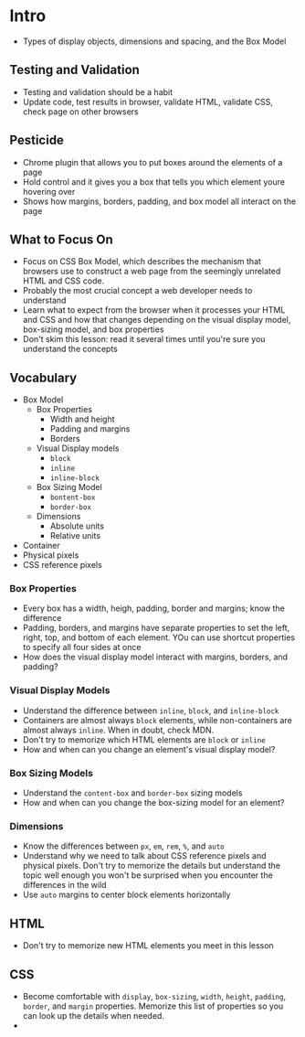 # Intro
- Types of display objects, dimensions and spacing, and the Box Model

## Testing and Validation
- Testing and validation should be a habit
- Update code, test results in browser, validate HTML, validate CSS, check page on other browsers

## Pesticide
- Chrome plugin that allows you to put boxes around the elements of a page
- Hold control and it gives you a box that tells you which element youre hovering over
- Shows how margins, borders, padding, and box model all interact on the page

## What to Focus On
- Focus on CSS Box Model, which describes the mechanism that browsers use to construct a web page from the seemingly unrelated HTML and CSS code.
- Probably the most crucial concept a web developer needs to understand
- Learn what to expect from the browser when it processes your HTML and CSS and how that changes depending on the visual display model, box-sizing model, and box properties
- Don't skim this lesson: read it several times until you're sure you understand the concepts

## Vocabulary
- Box Model
  - Box Properties
    - Width and height
    - Padding and margins
    - Borders
  - Visual Display models
    - `block`
    - `inline`
    - `inline-block`
  - Box Sizing Model
    - `bontent-box`
    - `border-box`
  - Dimensions
    - Absolute units
    - Relative units
- Container
- Physical pixels
- CSS reference pixels

### Box Properties
- Every box has a width, heigh, padding, border and margins; know the difference
- Padding, borders, and margins have separate properties to set the left, right, top, and bottom of each element.  YOu can use shortcut properties to specify all four sides at once
- How does the visual display model interact with margins, borders, and padding?

### Visual Display Models
- Understand the difference between `inline`, `block`, and `inline-block`
- Containers are almost always `block` elements, while non-containers are almost always `inline`.  When in doubt, check MDN.
- Don't try to memorize which HTML elements are `block` or `inline`
- How and when can you change an element's visual display model?

### Box Sizing Models
- Understand the `content-box` and `border-box` sizing models
- How and when can you change the box-sizing model for an element?

### Dimensions
- Know the differences between `px`, `em`, `rem`, `%`, and `auto`
- Understand why we need to talk about CSS reference pixels and physical pixels.  Don't try to memorize the details but understand the topic well enough you won't be surprised when you encounter the differences in the wild
- Use `auto` margins to center block elements horizontally

## HTML
- Don't try to memorize new HTML elements you meet in this lesson

## CSS
- Become comfortable with `display`, `box-sizing`, `width`, `height`, `padding`, `border`, and `margin` properties.  Memorize this list of properties so you can look up the details when needed.
-